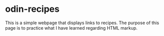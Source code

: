 # odin-recipes

This is a simple webpage that displays links to recipes. The purpose of this page is to practice what I have learned regarding HTML markup.
